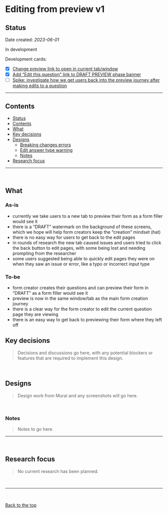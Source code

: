 # Editing from preview v1

## Status

Date created: *2023-06-01*  

In development  

Development cards:

- [X] [Change preview link to open in current tab/window](https://trello.com/c/Scetz4bk/772-change-preview-link-to-open-in-current-tab-window)  
- [X] [Add “Edit this question” link to DRAFT PREVIEW phase banner](https://trello.com/c/hshsCfY6/777-add-edit-this-question-link-to-draft-preview-phase-banner)  
- [ ] [Spike: investigate how we get users back into the preview journey after making edits to a question](https://trello.com/c/AlwhRECx/780-spike-investigate-how-we-get-users-back-into-the-preview-journey-after-making-edits-to-a-question)    

___

## Contents

- [Status](#status)
- [Contents](#contents)
- [What](#what)
- [Key decisions](#key-decisions)
- [Designs](#designs)
  - [Breaking changes errors](#breaking-changes-errors)
  - [Edit answer type warning](#edit-answer-type-warning)
  - [Notes](#notes)
- [Research focus](#research-focus)

___

<br>

## What

### As-is

- currently we take users to a new tab to preview their form as a form filler would see it  
- there is a “DRAFT” watermark on the background of these screens, which we hope will help form creators keep the “creation” mindset (hat)  
- there is no easy way for users to get back to the edit pages  
- in rounds of research the new tab caused issues and users tried to click the back button to edit pages, with some being lost and needing prompting from the researcher  
- some users suggested being able to quickly edit pages they were on when they saw an issue or error, like a typo or incorrect input type  

### To-be

- form creator creates their questions and can preview their form in “DRAFT” as a form filler would see it  
- preview is now in the same window/tab as the main form creation journey  
- there is a clear way for the form creator to edit the current question page they are viewing  
- there is an easy way to get back to previewing their form where they left off  

## Key decisions

> Decisions and discussions go here, with any potential blockers or features that are required to implement this design.

<br>

## Designs

> Design work from Mural and any screenshots will go here.

<br>

### Notes

> Notes to go here.

___

<br>

## Research focus

> No current research has been planned.

<br>

___

<br>

[Back to the top](#editing-from-preview-v1)

